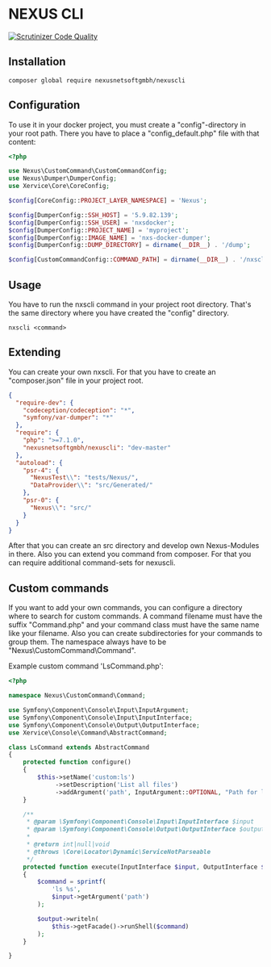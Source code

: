 NEXUS CLI
================

[![Scrutinizer Code Quality](https://scrutinizer-ci.com/g/nexusnetsoftgmbh/nexuscli/badges/quality-score.png)](https://scrutinizer-ci.com/g/nexusnetsoftgmbh/nexuscli)

Installation
------------

```
composer global require nexusnetsoftgmbh/nexuscli
```


Configuration
--------------

To use it in your docker project, you must create a "config"-directory in your root path.
There you have to place a "config_default.php" file with that content:
```php
<?php

use Nexus\CustomCommand\CustomCommandConfig;
use Nexus\Dumper\DumperConfig;
use Xervice\Core\CoreConfig;

$config[CoreConfig::PROJECT_LAYER_NAMESPACE] = 'Nexus';

$config[DumperConfig::SSH_HOST] = '5.9.82.139';
$config[DumperConfig::SSH_USER] = 'nxsdocker';
$config[DumperConfig::PROJECT_NAME] = 'myproject';
$config[DumperConfig::IMAGE_NAME] = 'nxs-docker-dumper';
$config[DumperConfig::DUMP_DIRECTORY] = dirname(__DIR__) . '/dump';

$config[CustomCommandConfig::COMMAND_PATH] = dirname(__DIR__) . '/nxscli/commands';
```

Usage
--------
You have to run the nxscli command in your project root directory. That's the same directory where you have created the "config" directory.
```
nxscli <command>
```

Extending
----------------
You can create your own nxscli. For that you have to create an "composer.json" file in your project root.
```json
{
  "require-dev": {
    "codeception/codeception": "*",
    "symfony/var-dumper": "*"
  },
  "require": {
    "php": ">=7.1.0",
    "nexusnetsoftgmbh/nexuscli": "dev-master"
  },
  "autoload": {
    "psr-4": {
      "NexusTest\\": "tests/Nexus/",
      "DataProvider\\": "src/Generated/"
    },
    "psr-0": {
      "Nexus\\": "src/"
    }
  }
}
```

After that you can create an src directory and develop own Nexus-Modules in there.
Also you can extend you command from composer. For that you can require additional command-sets for nexuscli.




Custom commands
----------------
If you want to add your own commands, you can configure a directory where to search for custom commands.
A command filename must have the suffix "Command.php" and your command class must have the same name like your filename.
Also you can create subdirectories for your commands to group them. The namespace always have to be "Nexus\CustomCommand\Command".

Example custom command 'LsCommand.php':
```php
<?php

namespace Nexus\CustomCommand\Command;

use Symfony\Component\Console\Input\InputArgument;
use Symfony\Component\Console\Input\InputInterface;
use Symfony\Component\Console\Output\OutputInterface;
use Xervice\Console\Command\AbstractCommand;

class LsCommand extends AbstractCommand
{
    protected function configure()
    {
        $this->setName('custom:ls')
             ->setDescription('List all files')
             ->addArgument('path', InputArgument::OPTIONAL, "Path for listing files", './');
    }

    /**
     * @param \Symfony\Component\Console\Input\InputInterface $input
     * @param \Symfony\Component\Console\Output\OutputInterface $output
     *
     * @return int|null|void
     * @throws \Core\Locator\Dynamic\ServiceNotParseable
     */
    protected function execute(InputInterface $input, OutputInterface $output)
    {
        $command = sprintf(
            'ls %s',
            $input->getArgument('path')
        );

        $output->writeln(
            $this->getFacade()->runShell($command)
        );
    }

}
```